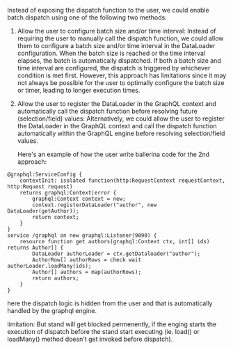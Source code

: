 Instead of exposing the dispatch function to the user, we could enable batch dispatch using one of the following two methods:

1. Allow the user to configure batch size and/or time interval:
    Instead of requiring the user to manually call the dispatch function, we could allow them to configure a batch size and/or time interval in the DataLoader configuration. When the batch size is reached or the time interval elapses, the batch is automatically dispatched. If both a batch size and time interval are configured, the dispatch is triggered by whichever condition is met first. However, this approach has limitations since it may not always be possible for the user to optimally configure the batch size or timer, leading to longer execution times.

2. Allow the user to register the DataLoader in the GraphQL context and automatically call the dispatch function before resolving future (selection/field) values:
    Alternatively, we could allow the user to register the DataLoader in the GraphQL context and call the dispatch function automatically within the GraphQL engine before resolving selection/field values. 
    
    Here's an example of how the user write ballerina code for the 2nd approach:
```ballerina
@graphql:ServiceConfig {
    contextInit: isolated function(http:RequestContext requestContext, http:Request request)
    returns graphql:Context|error {
        graphql:Context context = new;
        context.registerDataLoader("author", new DataLoader(getAuthor));
        return context;
    }
}
service /graphql on new graphql:Listener(9090) {
    resource function get authors(graphql:Context ctx, int[] ids) returns Author[] {
        DataLoader authorLoader = ctx.getDataloader("author");
        AuthorRow[] authorRows = check wait authorLoader.loadMany(ids);
        Author[] authors = map(authorRows);
        return authors;
    }
}
```

here the dispatch logic is hidden from the user and that is automatically handled by the graphql engine.

limitation: But stand will get blocked permenently, if the enging starts the execution of dispatch before the stand start executing (ie.  load() or loadMany() method doesn't get invoked before dispatch).

